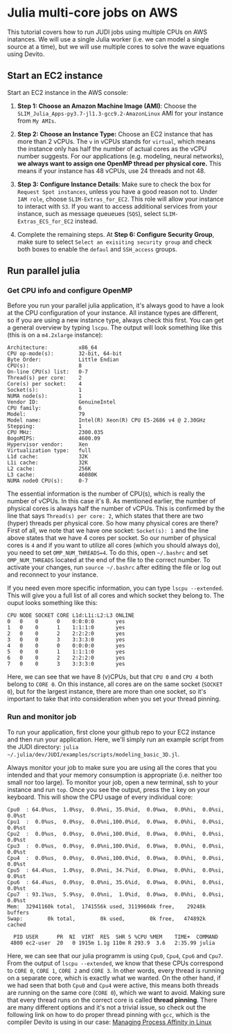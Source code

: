 # Julia multi-core jobs on AWS

This tutorial covers how to run JUDI jobs using multiple CPUs on AWS inatances. We will use a single Julia worker (i.e. we can model a single source at a time), but we will use multiple cores to solve the wave equations using Devito.

## Start an EC2 instance

Start an EC2 instance in the AWS console:

1. **Step 1: Choose an Amazon Machine Image (AMI)**: Choose the `SLIM_Julia_Apps-py3.7-jl1.3-gcc9.2-AmazonLinux` AMI for your instance from `My AMIs`.

2. **Step 2: Choose an Instance Type:** Choose an EC2 instance that has more than 2 vCPUs. The `v` in vCPUs stands for `virtual`, which means the instance only has half the number of actual cores as the vCPU number suggests. For our applications (e.g. modeling, neural networks), **we always want to assign one OpenMP thread per physical core.** This means if your instance has 48 vCPUs, use 24 threads and not 48.

3. **Step 3: Configure Instance Details**: Make sure to check the box for `Request Spot instances`, unless you have a good reason not to. Under `IAM role`, choose `SLIM-Extras_for_EC2`. This role will allow your instance to interact with `S3`. If you want to access additional services from your instance, such as message queueues (`SQS`), select `SLIM-Extras_ECS_for_EC2` instead.

4. Complete the remaining steps. At **Step 6: Configure Security Group**, make sure to select `Select an exisiting security group` and check both boxes to enable the `defaul` and `SSH_access` groups.


## Run parallel julia


### Get CPU info and configure OpenMP

Before you run your parallel julia application, it's always good to have a look at the CPU configuration of your instance. All instance types are different, so if you are using a new instance type, always check this first. You can get a general overview by typing `lscpu`. The output will look something like this (this is on a `m4.2xlarge` instance):

```
Architecture:          x86_64
CPU op-mode(s):        32-bit, 64-bit
Byte Order:            Little Endian
CPU(s):                8
On-line CPU(s) list:   0-7
Thread(s) per core:    2
Core(s) per socket:    4
Socket(s):             1
NUMA node(s):          1
Vendor ID:             GenuineIntel
CPU family:            6
Model:                 79
Model name:            Intel(R) Xeon(R) CPU E5-2686 v4 @ 2.30GHz
Stepping:              1
CPU MHz:               2300.035
BogoMIPS:              4600.09
Hypervisor vendor:     Xen
Virtualization type:   full
L1d cache:             32K
L1i cache:             32K
L2 cache:              256K
L3 cache:              46080K
NUMA node0 CPU(s):     0-7
```

The essential information is the number of CPU(s), which is really the number of vCPUs. In this case it's 8. As mentioned earlier, the number of physical cores is always half the number of vCPUs. This is confirmed by the line that says `Thread(s) per core: 2`, which states that there are two (hyper) threads per physical core. So how many physical cores are there? First of all, we note that we have one socket: `Socket(s): 1` and the line above states that we have 4 cores per socket. So our number of physical cores is `4` and if you want to utilize all cores (which you should always do), you need to set `OMP_NUM_THREADS=4`. To do this, open `~/.bashrc` and set `OMP_NUM_THREADS` located at the end of the file to the correct number. To activate your changes, run `source ~/.bashrc` after editing the file or log out and reconnect to your instance.

If you need even more specific information, you can type `lscpu --extended`. This will give you a full list of all cores and which socket they belong to. The ouput looks something like this:

```
CPU NODE SOCKET CORE L1d:L1i:L2:L3 ONLINE
0   0    0      0    0:0:0:0       yes
1   0    0      1    1:1:1:0       yes
2   0    0      2    2:2:2:0       yes
3   0    0      3    3:3:3:0       yes
4   0    0      0    0:0:0:0       yes
5   0    0      1    1:1:1:0       yes
6   0    0      2    2:2:2:0       yes
7   0    0      3    3:3:3:0       yes
```

Here, we can see that we have 8 (v)CPUs, but that `CPU 0` and `CPU 4` both belong to `CORE 0`. On this instance, all cores are on the same socket (`SOCKET 0`), but for the largest instance, there are more than one socket, so it's important to take that into consideration when you set your thread pinning.


### Run and monitor job

To run your application, first clone your github repo to your EC2 instance and then run your application. Here, we'll simply run an example script from the JUDI directory: `julia ~/.julia/dev/JUDI/examples/scripts/modeling_basic_3D.jl`. 

Always monitor your job to make sure you are using all the cores that you intended and that your memory consumption is appropriate (i.e. neither too small nor too large). To monitor your job, open a new terminal, ssh to your instance and run `top`. Once you see the output, press the `1` key on your keyboard. This will show the CPU usage of every individual core:
   
```
Cpu0  : 64.0%us,  1.0%sy,  0.0%ni, 35.0%id,  0.0%wa,  0.0%hi,  0.0%si,  0.0%st
Cpu1  :  0.0%us,  0.0%sy,  0.0%ni,100.0%id,  0.0%wa,  0.0%hi,  0.0%si,  0.0%st
Cpu2  :  0.0%us,  0.0%sy,  0.0%ni,100.0%id,  0.0%wa,  0.0%hi,  0.0%si,  0.0%st
Cpu3  :  0.0%us,  0.0%sy,  0.0%ni,100.0%id,  0.0%wa,  0.0%hi,  0.0%si,  0.0%st
Cpu4  :  0.0%us,  0.0%sy,  0.0%ni,100.0%id,  0.0%wa,  0.0%hi,  0.0%si,  0.0%st
Cpu5  : 64.4%us,  1.0%sy,  0.0%ni, 34.7%id,  0.0%wa,  0.0%hi,  0.0%si,  0.0%st
Cpu6  : 64.4%us,  0.0%sy,  0.0%ni, 35.6%id,  0.0%wa,  0.0%hi,  0.0%si,  0.0%st
Cpu7  : 93.1%us,  5.9%sy,  0.0%ni,  1.0%id,  0.0%wa,  0.0%hi,  0.0%si,  0.0%st
Mem:  32941160k total,  1741556k used, 31199604k free,    29248k buffers
Swap:        0k total,        0k used,        0k free,   474892k cached

  PID USER      PR  NI  VIRT  RES  SHR S %CPU %MEM    TIME+  COMMAND                                                    
 4800 ec2-user  20   0 1915m 1.1g 110m R 293.9  3.6   2:35.99 julia
 ```

Here, we can see that our julia programm is using `Cpu0`, `Cpu4`, `Cpu6` and `Cpu7`. From the output of `lscpu --extended`, we know that these CPUs correspond to `CORE 0`, `CORE 1`, `CORE 2` and `CORE 3`. In other words, every thread is running on a separate core, which is exactly what we wanted. On the other hand, if we had seen that both `Cpu0` and `Cpu4` were active, this means both threads are running on the same core (`CORE 0`), which we want to avoid. Making sure that every thread runs on the correct core is called **thread pinning**. There are many different options and it's not a trivial issue, so check out the following link on how to do proper thread pinning with `gcc`, which is the compiler Devito is using in our case: [Managing Process Affinity in Linux](https://www.glennklockwood.com/hpc-howtos/process-affinity.html)
